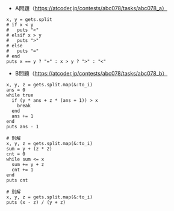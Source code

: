 - A問題（https://atcoder.jp/contests/abc078/tasks/abc078_a）
```
x, y = gets.split
# if x < y
#   puts "<"
# elsif x > y
#   puts ">"
# else
#   puts "="
# end
puts x == y ? "=" : x > y ? ">" : "<"
```

- B問題（https://atcoder.jp/contests/abc078/tasks/abc078_b）
```
x, y, z = gets.split.map(&:to_i)
ans = 0
while true
  if (y * ans + z * (ans + 1)) > x
    break
  end
  ans += 1
end
puts ans - 1

# 別解
x, y, z = gets.split.map(&:to_i)
sum = y + (z * 2)
cnt = 0
while sum <= x
  sum += y + z
  cnt += 1
end
puts cnt

# 別解
x, y, z = gets.split.map(&:to_i)
puts (x - z) / (y + z)
```
